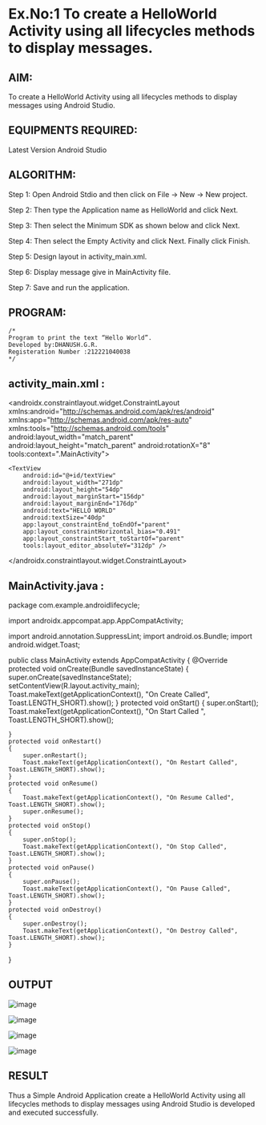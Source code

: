 # Ex.No:1 To create a HelloWorld Activity using all lifecycles methods to display messages.


## AIM:

To create a HelloWorld Activity using all lifecycles methods to display messages using Android Studio.

## EQUIPMENTS REQUIRED:

Latest Version Android Studio

## ALGORITHM:

Step 1: Open Android Stdio and then click on File -> New -> New project.

Step 2: Then type the Application name as HelloWorld and click Next. 

Step 3: Then select the Minimum SDK as shown below and click Next.

Step 4: Then select the Empty Activity and click Next. Finally click Finish.

Step 5: Design layout in activity_main.xml.

Step 6: Display message give in MainActivity file.

Step 7: Save and run the application.

## PROGRAM:
```
/*
Program to print the text “Hello World”.
Developed by:DHANUSH.G.R.
Registeration Number :212221040038
*/
```
## activity_main.xml :
<?xml version="1.0" encoding="utf-8"?>
<androidx.constraintlayout.widget.ConstraintLayout xmlns:android="http://schemas.android.com/apk/res/android"
    xmlns:app="http://schemas.android.com/apk/res-auto"
    xmlns:tools="http://schemas.android.com/tools"
    android:layout_width="match_parent"
    android:layout_height="match_parent"
    android:rotationX="8"
    tools:context=".MainActivity">

    <TextView
        android:id="@+id/textView"
        android:layout_width="271dp"
        android:layout_height="54dp"
        android:layout_marginStart="156dp"
        android:layout_marginEnd="176dp"
        android:text="HELLO WORLD"
        android:textSize="40dp"
        app:layout_constraintEnd_toEndOf="parent"
        app:layout_constraintHorizontal_bias="0.491"
        app:layout_constraintStart_toStartOf="parent"
        tools:layout_editor_absoluteY="312dp" />

</androidx.constraintlayout.widget.ConstraintLayout>

## MainActivity.java :
package com.example.androidlifecycle;

import androidx.appcompat.app.AppCompatActivity;

import android.annotation.SuppressLint;
import android.os.Bundle;
import android.widget.Toast;

public class MainActivity extends AppCompatActivity
{
    @Override
    protected void onCreate(Bundle savedInstanceState)
    {
        super.onCreate(savedInstanceState);
        setContentView(R.layout.activity_main);
        Toast.makeText(getApplicationContext(), "On Create Called", Toast.LENGTH_SHORT).show();
    }
    protected void onStart()
    {
        super.onStart();
        Toast.makeText(getApplicationContext(), "On Start Called ", Toast.LENGTH_SHORT).show();

    }
    protected void onRestart()
    {
        super.onRestart();
        Toast.makeText(getApplicationContext(), "On Restart Called", Toast.LENGTH_SHORT).show();
    }
    protected void onResume()
    {
        Toast.makeText(getApplicationContext(), "On Resume Called", Toast.LENGTH_SHORT).show();
        super.onResume();
    }
    protected void onStop()
    {
        super.onStop();
        Toast.makeText(getApplicationContext(), "On Stop Called", Toast.LENGTH_SHORT).show();
    }
    protected void onPause()
    {
        super.onPause();
        Toast.makeText(getApplicationContext(), "On Pause Called", Toast.LENGTH_SHORT).show();
    }
    protected void onDestroy()
    {
        super.onDestroy();
        Toast.makeText(getApplicationContext(), "On Destroy Called", Toast.LENGTH_SHORT).show();
    }
}
## OUTPUT

![image](https://github.com/Dhanush12022004/Mobile-Application-Development/assets/128135558/90a9e756-f4a7-498c-8bf6-9e2e105d39cd)


![image](https://github.com/Dhanush12022004/Mobile-Application-Development/assets/128135558/1707bc7d-8e69-4d23-b2ed-8597276ab7c7)


![image](https://github.com/Dhanush12022004/Mobile-Application-Development/assets/128135558/0c906420-00df-468a-a465-c968a793c2d4)


![image](https://github.com/Dhanush12022004/Mobile-Application-Development/assets/128135558/9073d75a-fd81-45bd-bf14-0e153b22df42)





## RESULT
Thus a Simple Android Application create a HelloWorld Activity using all lifecycles methods to display messages using Android Studio is developed and executed successfully.
